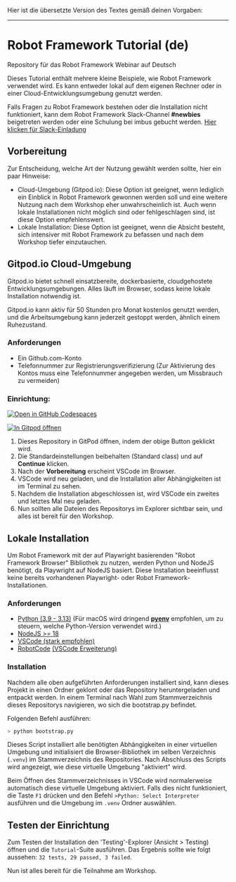Hier ist die übersetzte Version des Textes gemäß deinen Vorgaben:

-----------------------

# Robot Framework Tutorial (de)
Repository für das Robot Framework Webinar auf Deutsch

Dieses Tutorial enthält mehrere kleine Beispiele, wie Robot Framework verwendet wird. Es kann entweder lokal auf dem eigenen Rechner oder in einer Cloud-Entwicklungsumgebung genutzt werden.

Falls Fragen zu Robot Framework bestehen oder die Installation nicht funktioniert, kann dem Robot Framework Slack-Channel **#newbies** beigetreten werden oder eine Schulung bei imbus gebucht werden.
[Hier klicken für Slack-Einladung](https://slack.robotframework.org)

## Vorbereitung

Zur Entscheidung, welche Art der Nutzung gewählt werden sollte, hier ein paar Hinweise:

- Cloud-Umgebung (Gitpod.io): Diese Option ist geeignet, wenn lediglich ein Einblick in Robot Framework gewonnen werden soll und eine weitere Nutzung nach dem Workshop eher unwahrscheinlich ist. Auch wenn lokale Installationen nicht möglich sind oder fehlgeschlagen sind, ist diese Option empfehlenswert.
- Lokale Installation: Diese Option ist geeignet, wenn die Absicht besteht, sich intensiver mit Robot Framework zu befassen und nach dem Workshop tiefer einzutauchen.

## Gitpod.io Cloud-Umgebung

Gitpod.io bietet schnell einsatzbereite, dockerbasierte, cloudgehostete Entwicklungsumgebungen.
Alles läuft im Browser, sodass keine lokale Installation notwendig ist.

Gitpod.io kann aktiv für 50 Stunden pro Monat kostenlos genutzt werden, und die Arbeitsumgebung kann jederzeit gestoppt werden, ähnlich einem Ruhezustand.

### Anforderungen

- Ein Github.com-Konto
- Telefonnummer zur Registrierungsverifizierung (Zur Aktivierung des Kontos muss eine Telefonnummer angegeben werden, um Missbrauch zu vermeiden)

### Einrichtung:

[![Open in GitHub Codespaces](https://github.com/codespaces/badge.svg)](https://codespaces.new/imbus/robocon-de-tutorial)

[![In Gitpod öffnen](https://gitpod.io/button/open-in-gitpod.svg)](https://gitpod.io/#https://github.com/imbus/robotframework-tutorial-de)

1. Dieses Repository in GitPod öffnen, indem der obige Button geklickt wird.
2. Die Standardeinstellungen beibehalten (Standard class) und auf **Continue** klicken.
3. Nach der **Vorbereitung** erscheint VSCode im Browser.
4. VSCode wird neu geladen, und die Installation aller Abhängigkeiten ist im Terminal zu sehen.
5. Nachdem die Installation abgeschlossen ist, wird VSCode ein zweites und letztes Mal neu geladen.
6. Nun sollten alle Dateien des Repositorys im Explorer sichtbar sein, und alles ist bereit für den Workshop.

## Lokale Installation

Um Robot Framework mit der auf Playwright basierenden "Robot Framework Browser" Bibliothek zu nutzen, werden Python und NodeJS benötigt, da Playwright auf NodeJS basiert.
Diese Installation beeinflusst keine bereits vorhandenen Playwright- oder Robot Framework-Installationen.

### Anforderungen

- [Python (3.9 - 3.13)](https://www.python.org/downloads/) (Für macOS wird dringend [**pyenv**](https://github.com/pyenv/pyenv) empfohlen, um zu steuern, welche Python-Version verwendet wird.)
- [NodeJS >= 18](https://nodejs.org/en/download/prebuilt-installer)
- [VSCode (stark empfohlen)](https://code.visualstudio.com/download)
- [RobotCode](https://robotcode.io/) [(VSCode Erweiterung)](https://marketplace.visualstudio.com/items?itemName=d-biehl.robotcode)

### Installation

Nachdem alle oben aufgeführten Anforderungen installiert sind, kann dieses Projekt in einen Ordner geklont oder das Repository heruntergeladen und entpackt werden.
In einem Terminal nach Wahl zum Stammverzeichnis dieses Repositorys navigieren, wo sich die bootstrap.py befindet.

Folgenden Befehl ausführen:
```bash
> python bootstrap.py
```

Dieses Script installiert alle benötigten Abhängigkeiten in einer virtuellen Umgebung und initialisiert die Browser-Bibliothek im selben Verzeichnis (`.venv`) im Stammverzeichnis des Repositories.
Nach Abschluss des Scripts wird angezeigt, wie diese virtuelle Umgebung "aktiviert" wird.

Beim Öffnen des Stammverzeichnisses in VSCode wird normalerweise automatisch diese virtuelle Umgebung aktiviert.
Falls dies nicht funktioniert, die Taste `F1` drücken und den Befehl `>Python: Select Interpreter` ausführen und die Umgebung im `.venv` Ordner auswählen.

## Testen der Einrichtung

Zum Testen der Installation den 'Testing'-Explorer (Ansicht > Testing) öffnen und die `Tutorial`-Suite ausführen.
Das Ergebnis sollte wie folgt aussehen: `32 tests, 29 passed, 3 failed`.

Nun ist alles bereit für die Teilnahme am Workshop.
